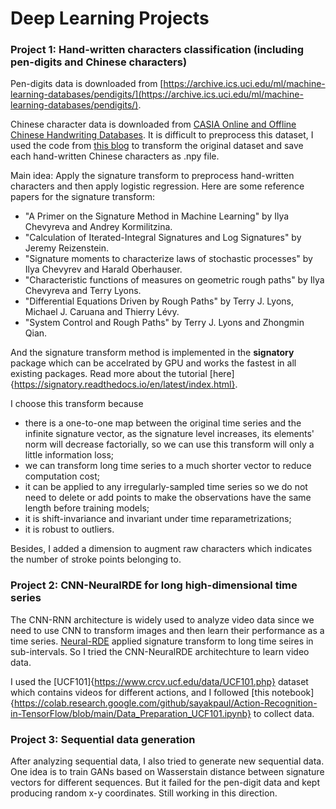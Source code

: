# Deep Learning Projects

### Project 1: Hand-written characters classification (including pen-digits and Chinese characters)
Pen-digits data is downloaded from [https://archive.ics.uci.edu/ml/machine-learning-databases/pendigits/](https://archive.ics.uci.edu/ml/machine-learning-databases/pendigits/).

Chinese character data is downloaded from [CASIA Online and Offline Chinese Handwriting Databases](http://www.nlpr.ia.ac.cn/databases/handwriting/Download.html). It is difficult to preprocess this dataset, I used the code from [this blog](https://blog.csdn.net/weixin_39683769/article/details/113050852) to transform the original dataset and save each hand-written Chinese characters as .npy file.

Main idea: Apply the signature transform to preprocess hand-written characters and then apply logistic regression. Here are some reference papers for the signature transform:
* "A Primer on the Signature Method in Machine Learning" by Ilya Chevyreva and Andrey Kormilitzina.
* "Calculation of Iterated-Integral Signatures and Log Signatures" by Jeremy Reizenstein.
* "Signature moments to characterize laws of stochastic processes" by Ilya Chevyrev and Harald Oberhauser.
* "Characteristic functions of measures on geometric rough paths" by Ilya Chevyreva and Terry Lyons.
* "Differential Equations Driven by Rough Paths" by Terry J. Lyons, Michael J. Caruana and Thierry Lévy. 
* "System Control and Rough Paths" by Terry J. Lyons and Zhongmin Qian. 

And the signature transform method is implemented in the **signatory** package which can be accelrated by GPU and works the fastest in all existing packages. Read more about the tutorial [here]{https://signatory.readthedocs.io/en/latest/index.html}.

I choose this transform because
* there is a one-to-one map between the original time series and the infinite signature vector, as the signature level increases, its elements' norm will decrease factorially, so we can use this transform will only a little information loss;
* we can transform long time series to a much shorter vector to reduce computation cost;
* it can be applied to any irregularly-sampled time series so we do not need to delete or add points to make the observations have the same
length before training models;
* it is shift-invariance and invariant under time reparametrizations;
* it is robust to outliers.

Besides, I added a dimension to augment raw characters which indicates the number of stroke points belonging to.

### Project 2: CNN-NeuralRDE for long high-dimensional time series
The CNN-RNN architecture is widely used to analyze video data since we need to use CNN to transform images and then learn their performance as a time series. [Neural-RDE](https://arxiv.org/abs/2009.08295) applied signature transform to long time seires in sub-intervals. So I tried the CNN-NeuralRDE architechture to learn video data.

I used the [UCF101]{https://www.crcv.ucf.edu/data/UCF101.php} dataset which contains videos for different actions, and I followed [this notebook]{https://colab.research.google.com/github/sayakpaul/Action-Recognition-in-TensorFlow/blob/main/Data_Preparation_UCF101.ipynb} to collect data.

### Project 3: Sequential data generation
After analyzing sequential data, I also tried to generate new sequential data. One idea is to train GANs based on Wasserstain distance between signature vectors for different sequences. But it failed for the pen-digit data and kept producing random x-y coordinates. Still working in this direction.
